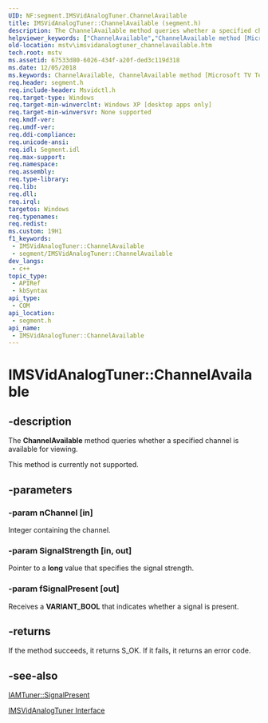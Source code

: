 ```yaml
---
UID: NF:segment.IMSVidAnalogTuner.ChannelAvailable
title: IMSVidAnalogTuner::ChannelAvailable (segment.h)
description: The ChannelAvailable method queries whether a specified channel is available for viewing.
helpviewer_keywords: ["ChannelAvailable","ChannelAvailable method [Microsoft TV Technologies]","ChannelAvailable method [Microsoft TV Technologies]","IMSVidAnalogTuner interface","IMSVidAnalogTuner interface [Microsoft TV Technologies]","ChannelAvailable method","IMSVidAnalogTuner.ChannelAvailable","IMSVidAnalogTuner::ChannelAvailable","IMSVidAnalogTunerChannelAvailable","mstv.imsvidanalogtuner_channelavailable","segment/IMSVidAnalogTuner::ChannelAvailable"]
old-location: mstv\imsvidanalogtuner_channelavailable.htm
tech.root: mstv
ms.assetid: 67533d80-6026-434f-a20f-ded3c119d318
ms.date: 12/05/2018
ms.keywords: ChannelAvailable, ChannelAvailable method [Microsoft TV Technologies], ChannelAvailable method [Microsoft TV Technologies],IMSVidAnalogTuner interface, IMSVidAnalogTuner interface [Microsoft TV Technologies],ChannelAvailable method, IMSVidAnalogTuner.ChannelAvailable, IMSVidAnalogTuner::ChannelAvailable, IMSVidAnalogTunerChannelAvailable, mstv.imsvidanalogtuner_channelavailable, segment/IMSVidAnalogTuner::ChannelAvailable
req.header: segment.h
req.include-header: Msvidctl.h
req.target-type: Windows
req.target-min-winverclnt: Windows XP [desktop apps only]
req.target-min-winversvr: None supported
req.kmdf-ver: 
req.umdf-ver: 
req.ddi-compliance: 
req.unicode-ansi: 
req.idl: Segment.idl
req.max-support: 
req.namespace: 
req.assembly: 
req.type-library: 
req.lib: 
req.dll: 
req.irql: 
targetos: Windows
req.typenames: 
req.redist: 
ms.custom: 19H1
f1_keywords:
 - IMSVidAnalogTuner::ChannelAvailable
 - segment/IMSVidAnalogTuner::ChannelAvailable
dev_langs:
 - c++
topic_type:
 - APIRef
 - kbSyntax
api_type:
 - COM
api_location:
 - segment.h
api_name:
 - IMSVidAnalogTuner::ChannelAvailable
---
```


# IMSVidAnalogTuner::ChannelAvailable


## -description

The <b>ChannelAvailable</b> method queries whether a specified channel is available for viewing.

This method is currently not supported.

## -parameters

### -param nChannel [in]

Integer containing the channel.

### -param SignalStrength [in, out]

Pointer to a <b>long</b> value that specifies the signal strength.

### -param fSignalPresent [out]

Receives a <b>VARIANT_BOOL</b> that indicates whether a signal is present.

## -returns

If the method succeeds, it returns S_OK. If it fails, it returns an error code.

## -see-also

<a href="/windows/desktop/api/strmif/nf-strmif-iamtuner-signalpresent">IAMTuner::SignalPresent</a>



<a href="/windows/desktop/api/segment/nn-segment-imsvidanalogtuner">IMSVidAnalogTuner Interface</a>

